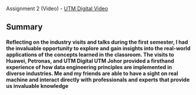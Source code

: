 Assignment 2 (Video) - [UTM Digital Video](https://www.linkedin.com/posts/pohlokyee_utm-digital-virtual-talk-visit-date-5-activity-7150096048755986432-3dY9?utm_source=share&utm_medium=member_desktop)




<h2>Summary</h2>

<h4>Reflecting on the industry visits and talks during the first semester, I had the invaluable opportunity to explore and gain insights into the real-world applications of the concepts learned in the classroom. The visits to Huawei, Petronas, and UTM Digital UTM Johor provided a firsthand experience of how data engineering principles are implemented in diverse industries. Me and my friends are able to have a sight on real machine and interact directly with professionals and experts that provide us invaluable knowledge</h4>
